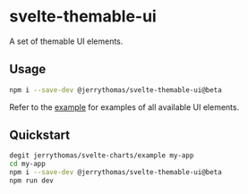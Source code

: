 # svelte-themable-ui

A set of themable UI elements.

## Usage

```bash
npm i --save-dev @jerrythomas/svelte-themable-ui@beta
```

Refer to the [example](example) for examples of all available UI elements.

## Quickstart

```bash
degit jerrythomas/svelte-charts/example my-app
cd my-app
npm i --save-dev @jerrythomas/svelte-themable-ui@beta
npm run dev
```
